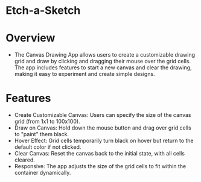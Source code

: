 # Etch-a-Sketch

# Overview
* The Canvas Drawing App allows users to create a customizable drawing grid and draw by clicking and dragging their mouse over the grid cells. The app includes features to start a new canvas and clear the drawing, making it easy to experiment and create simple designs.

# Features
* Create Customizable Canvas: Users can specify the size of the canvas grid (from 1x1 to 100x100).
* Draw on Canvas: Hold down the mouse button and drag over grid cells to "paint" them black.
* Hover Effect: Grid cells temporarily turn black on hover but return to the default color if not clicked.
* Clear Canvas: Reset the canvas back to the initial state, with all cells cleared.
* Responsive: The app adjusts the size of the grid cells to fit within the container dynamically.
